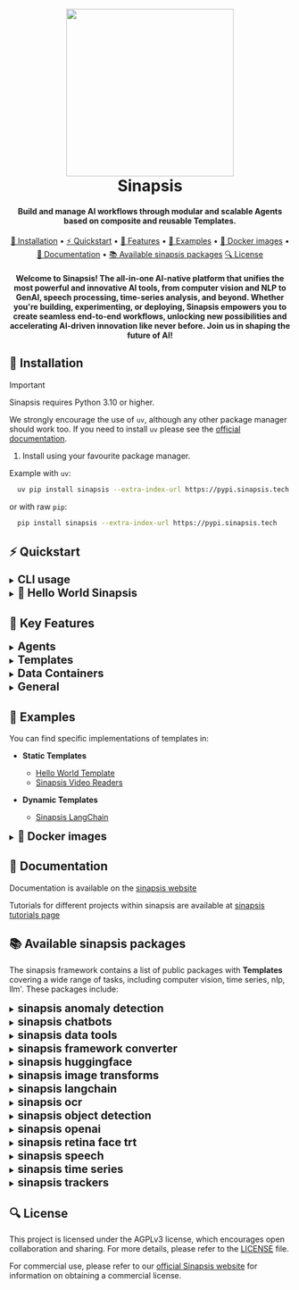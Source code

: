 <h1 align="center">
<br>
<a href="https://sinapsis.tech/">
  <img
    src="https://github.com/Sinapsis-AI/brand-resources/blob/main/sinapsis_logo/4x/logo.png?raw=true"
    alt="" width="300">
</a>
<br>
Sinapsis
<br>
</h1>

<h4 align="center">Build and manage AI workflows through modular and scalable Agents based on composite and reusable Templates.  </h4>

<p align="center">
<a href="#installation">🐍 Installation</a> •
<a href="#quickstart">⚡ Quickstart</a> •
<a href="#features">🎯 Features</a> •
<a href="#examples">👀 Examples</a> •
<a href="#docker">🐳 Docker images</a> •
<a href="#documentation">📙 Documentation</a> •
<a href="#packages">📚 Available sinapsis packages</a>
<a href="#packages">🔍 License</a>
</p>

<h4 align="center">
  <b>Welcome to Sinapsis!</b>
  The all-in-one AI-native platform that unifies the most powerful and innovative AI tools, from computer vision
  and NLP to GenAI, speech processing, time-series analysis, and beyond.  Whether you're building, experimenting, or
  deploying, Sinapsis empowers you to create seamless end-to-end workflows, unlocking new possibilities and
  accelerating AI-driven innovation like never before. Join us in shaping the future of AI!
</h4>

<h2 id="installation">🐍 Installation</h2>

> [!IMPORTANT]
> Sinapsis requires Python 3.10 or higher.
>

We strongly encourage the use of <code>uv</code>, although any other package manager should work too.
If you need to install <code>uv</code> please see the [official documentation](https://docs.astral.sh/uv/getting-started/installation/#installation-methods).


1. Install using your favourite package manager.

Example with <code>uv</code>:
```bash
  uv pip install sinapsis --extra-index-url https://pypi.sinapsis.tech
```
 or with raw <code>pip</code>:
```bash
  pip install sinapsis --extra-index-url https://pypi.sinapsis.tech
```


<h2 id="quickstart">⚡ Quickstart</h2>

<details>
<summary><strong><span style="font-size: 1.4em;">CLI usage</span></strong></summary>

The Sinapsis CLI provides an easy way to run agents and get information about templates:

```bash
# Run an agent with a config file
sinapsis run config.yml

# Run an agent with profiler enabled
sinapsis run config.yml --enable-profiler

# List all available templates
sinapsis info --all-template-names

# Get detailed info about a specific template
sinapsis info --template TemplateName

# Get example config for a template
sinapsis info --example-template-config TemplateName

# Display info for all templates
sinapsis info --all
```
</details>

<details>
<summary><strong><span style="font-size: 1.4em;">📖 Hello World Sinapsis</span></strong></summary>

**Create a config file my_test_agent.yml:**

You can also use the ones defined under the ```src/configs/``` folder
```yaml
agent:
  name: my_test_agent

templates:
- template_name: InputTemplate-1
  class_name: InputTemplate
  attributes: {}

- template_name: HelloWorld-1
  class_name: HelloWorld
  template_input: InputTemplate-1
  attributes:
    display_text: "Hello, this is my first template!"
```

**Run the agent:**
```bash
sinapsis run my_test_agent.yml
```

**Output**

```console
... | DEBUG |  my_test_agent:__instantiate_templates:105 - Initialized template: InputTemplate-1
... | DEBUG |  my_test_agent:__instantiate_templates:105 - Initialized template: HelloWorld-1
... | DEBUG |  my_test_agent:_log_agent_execution_order:119 - Execution Order
... | DEBUG |  my_test_agent:_log_agent_execution_order:122 - Order: <<0>>, template name: <<InputTemplate-1>>
... | DEBUG |  my_test_agent:_log_agent_execution_order:122 - Order: <<1>>, template name: <<HelloWorld-1>>
... | INFO |  my_test_agent:_lazy_init:63 - Agent and templates initialized
... | INFO |  my_test_agent:signal_block_if_needed:156 - Signaling block mode for HelloWorld-1 no: 2/2
... | INFO |  my_test_agent:all_templates_finished:192 - All templates returned finished, stopping execution...
... | DEBUG | .../run_agent_from_config.py:run_agent_from_config:41 - result: DataContainer(container_id=abc..., images=[], audios=[], texts=[TextPacket(content='Hello, this is my first template!', id='abc...', source='HelloWorld-1', modified_by_templates=['HelloWorld-1'], embedding=[], generic_data={}, annotations=None)], time_series=[], binary_data=[], generic_data={})

```
</details>

<h2 id="features">🎯 Key Features</h2>

<details>
<summary><strong><span style="font-size: 1.4em;">Agents</span></strong></summary>

- Declarative workflows
- Multiple execution modes:
  - Generator
  - Single execute
  - Continuous execution
- Sophisticated template orchestration:
  - Topological sorting of execution order
  - Parallel template execution
  - Execution blocking control
- Built-in profiling capabilities:
  - Execution time tracking
- State management:
  - Dynamic attribute updates
- Failure handling
</details>

<details>
<summary><strong><span style="font-size: 1.4em;">Templates</span></strong></summary>

- Self-contained components
- Modular task-focused execution
- Eager or lazy evaluation
- Dynamic template definitions
- Composite templates
- SubAgents

</details>

<details>
<summary><strong><span style="font-size: 1.4em;">Data Containers</span></strong></summary>

- Universal data transport
- Domain agnostic design
- Native built-in support for images, audio, text, time series
- Multimodal data

</details>

<details>
<summary><strong><span style="font-size: 1.4em;">General</span></strong></summary>

- Data Validation and Type Safety through Pydantic
- YAML-based configuration files
- Command Line Interface
</details>

<h2 id="examples">👀 Examples</h2>

You can find specific implementations of templates in:

* **Static Templates**
  * [Hello World Template](src/sinapsis/templates/hello_world.py)
  * [Sinapsis Video Readers](https://github.com/Sinapsis-ai/sinapsis-data-tools/tree/main/packages/sinapsis_data_readers)

* **Dynamic Templates**
  * [Sinapsis LangChain](https://github.com/Sinapsis-ai/sinapsis-langchain)



<details id="docker">
<summary><strong><span style="font-size: 1.4em;">🐳 Docker images</span></strong></summary>


Sinapsis provides Docker images with all dependencies pre-configured. When you want to use docker to test an app within the project,
you need to make sure the sinapsis base images are built in your system. To build the images:

1. **Clone the repository**:
 ```bash
git clone git@github.com:Sinapsis-ai/sinapsis.git
cd sinapsis
```  

2. **Build the image**
```bash
docker compose -f docker/compose.yaml build
```

This will create two docker images:
- **sinapsis:base**: Contains UV package manager, git with SSH support, and Python 3.10 environment.
- **sinapsis-nvidia:base**: Same as base plus CUDA 12.4.0 support for GPU acceleration.
</details>


<h2 id="documentation">📙 Documentation</h2>

Documentation is available on the [sinapsis website](https://docs.sinapsis.tech/docs)

Tutorials for different projects within sinapsis are available at [sinapsis tutorials page](https://docs.sinapsis.tech/tutorials)

<h2 id="packages">📚 Available sinapsis packages</h2>

The sinapsis framework contains a list of public packages with **Templates** covering a wide range of tasks,
including computer vision, time series, nlp, llm'. These packages include:
















<details>
<summary><strong><span style="font-size: 1.4em;">sinapsis anomaly detection</span></strong></summary>

* [sinapsis-anomaly-detection](https://github.com/Sinapsis-ai/sinapsis-anomaly-detection)
</details>

<details>
<summary><strong><span style="font-size: 1.4em;">sinapsis chatbots</span></strong></summary>

* [sinapsis-chatbots](https://github.com/Sinapsis-ai/sinapsis-chatbots)
</details>

<details>
<summary><strong><span style="font-size: 1.4em;">sinapsis data tools</span></strong></summary>

* [sinapsis-data-tools](https://github.com/Sinapsis-ai/sinapsis-data-tools)
</details>

<details>
<summary><strong><span style="font-size: 1.4em;">sinapsis framework converter</span></strong></summary>

* [sinapsis-framework-converter](https://github.com/Sinapsis-ai/sinapsis-framework-comverter)
</details>

<details>
<summary><strong><span style="font-size: 1.4em;">sinapsis huggingface</span></strong></summary>

* [sinapsis-huggingface](https://github.com/Sinapsis-ai/sinapsis-huggingface)
</details>

<details>
<summary><strong><span style="font-size: 1.4em;">sinapsis image transforms</span></strong></summary>

* [sinapsis-image-transforms](https://github.com/Sinapsis-ai/sinapsis-image-transforms)
</details>

<details>
<summary><strong><span style="font-size: 1.4em;">sinapsis langchain</span></strong></summary>

* [sinapsis-langchain-readers](https://github.com/Sinapsis-ai/sinapsis-langchain)
</details>

<details>
<summary><strong><span style="font-size: 1.4em;">sinapsis ocr</span></strong></summary>

* [sinapsis-ocr](https://github.com/Sinapsis-ai/sinapsis-ocr)
</details>

<details>
<summary><strong><span style="font-size: 1.4em;">sinapsis object detection</span></strong></summary>

* [sinapsis-object-detection](https://github.com/Sinapsis-ai/sinapsis-object-detection)
</details>

<details>
<summary><strong><span style="font-size: 1.4em;">sinapsis openai</span></strong></summary>

* [sinapsis-openai](https://github.com/Sinapsis-ai/sinapsis-openai)
</details>

<details>
<summary><strong><span style="font-size: 1.4em;">sinapsis retina face trt</span></strong></summary>

* [sinapsis-retina-face-trt](https://github.com/Sinapsis-ai/sinapsis-retina-face-trt)
</details>

<details>
<summary><strong><span style="font-size: 1.4em;">sinapsis speech</span></strong></summary>

* [sinapsis-speech](https://github.com/Sinapsis-ai/sinapsis-speech)
</details>

<details>
<summary><strong><span style="font-size: 1.4em;">sinapsis time series</span></strong></summary>

* [sinapsis-time-series](https://github.com/Sinapsis-ai/sinapsis-time-series)
</details>

<details>
<summary><strong><span style="font-size: 1.4em;">sinapsis trackers</span></strong></summary>

* [sinapsis-trackers](https://github.com/Sinapsis-ai/sinapsis-trackers)
</details>

<h2 id="license">🔍 License</h2>

This project is licensed under the AGPLv3 license, which encourages open collaboration and sharing. For more details, please refer to the [LICENSE](LICENSE) file.

For commercial use, please refer to our [official Sinapsis website](https://sinapsis.tech) for information on obtaining a commercial license.


